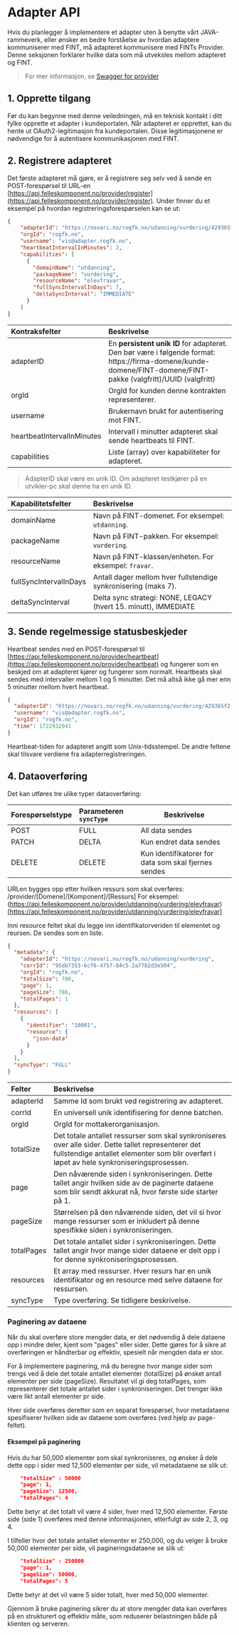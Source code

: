 # Adapter API

Hvis du planlegger å implementere et adapter uten å benytte vårt JAVA-rammeverk, eller ønsker en bedre forståelse av 
hvordan adaptere kommuniserer med FINT, må adapteret kommunisere med FINTs Provider. Denne seksjonen forklarer hvilke 
data som må utveksles mellom adapteret og FINT.

> For mer informasjon, se [Swagger for provider](https://api.felleskomponent.no/provider/swagger/webjars/swagger-ui/index.html#/)

## 1. Opprette tilgang

Før du kan begynne med denne veiledningen, må en teknisk kontakt i ditt fylke opprette et adapter i kundeportalen. 
Når adapteret er opprettet, kan du hente ut OAuth2-legitimasjon fra kundeportalen. Disse legitimasjonene er nødvendige 
for å autentisere kommunikasjonen med FINT.

## 2. Registrere adapteret

Det første adapteret må gjøre, er å registrere seg selv ved å sende en POST-forespørsel til URL-en [https://api.felleskomponent.no/provider/register](https://api.felleskomponent.no/provider/register).
Under finner du et eksempel på hvordan registreringsforespørselen kan se ut:

```json
{
    "adapterId": "https://novari.no/rogfk.no/udanning/vurdering/429365f2-6853-40d8-8526-f2a020f15412",
    "orgId": "rogfk.no",
    "username": "vis@adapter.rogfk.no",
    "heartbeatIntervalInMinutes": 2,
    "capabilities": [
      {
        "domainName": "utdanning",
        "packageName": "vurdering",
        "resourceName": "elevfravar",
        "fullSyncIntervalInDays": 7,
        "deltaSyncInterval": "IMMEDIATE"
      }
    ]
}
```

| Kontraksfelter                                          | Beskrivelse                                                                                                                                                          |
|:--------------------------------------------------------|:---------------------------------------------------------------------------------------------------------------------------------------------------------------------|
| adapterID                                               | En **persistent unik ID** for adapteret. Den bør være i følgende format: https:\/\/firma-domene\/kunde-domene\/FINT-domene\/FINT-pakke (valgfritt)\/UUID (valgfritt) |
| orgId                                                   | OrgId for kunden denne kontrakten representerer.                                                                                                                     |
| username                                                | Brukernavn brukt for autentisering mot FINT.                                                                                                                         |
| heartbeatIntervalInMinutes                              | Intervall i minutter adapteret skal sende heartbeats til FINT.                                                                                                       |
| capabilities                                            | Liste (array) over kapabiliteter for adapteret.                                                                                                                      |

> AdapterID skal være en unik ID. Om adapteret testkjører på en utvikler-pc skal denne ha en unik ID.

| Kapabilitetsfelter     | Beskrivelse                                                     |
|:-----------------------|:----------------------------------------------------------------|
| domainName             | Navn på FINT-domenet. For eksempel: `utdanning`.                |
| packageName            | Navn på FINT-pakken. For eksempel: `vurdering`.                 |
| resourceName           | Navn på FINT-klassen/enheten. For eksempel: `fravar`.           |
| fullSyncIntervalInDays | Antall dager mellom hver fullstendige synkronisering (maks 7).  |
| deltaSyncInterval      | Delta sync strategi: NONE, LEGACY (hvert 15. minutt), IMMEDIATE |

## 3. Sende regelmessige statusbeskjeder

Heartbeat sendes med en POST-forespørsel til [https://api.felleskomponent.no/provider/heartbeat](https://api.felleskomponent.no/provider/heartbeat) 
og fungerer som en beskjed om at adapteret kjører og fungerer som normalt. Heartbeats skal sendes med intervaller mellom 
1 og 5 minutter. Det må altså ikke gå mer enn 5 minutter mellom hvert heartbeat.


```json
{
  "adapterId": "https://novari.no/rogfk.no/udanning/vurdering/429365f2-6853-40d8-8526-f2a020f15412",
  "username": "vis@adapter.rogfk.no",
  "orgId": "rogfk.no",
  "time": 1722932941
}
```
Heartbeat-tiden for adapteret angitt som Unix-tidsstempel. De andre feltene skal tilsvare verdiene fra adapterregistreringen.

## 4. Dataoverføring

Det kan utføres tre ulike typer dataoverføring:

| Forespørselstype | Parameteren `syncType` | Beskrivelse                                          |
|:-----------------|:-----------------------|------------------------------------------------------|
| POST             | FULL                   | All data sendes                                      |
| PATCH            | DELTA                  | Kun endret data sendes                               |
| DELETE           | DELETE                 | Kun identifikatorer for data som skal fjernes sendes |

URLen bygges opp etter hvilken ressurs som skal overføres: /provider/\[Domene\]/\[Komponent\]/\[Ressurs\]
For eksempel: (https://api.felleskomponent.no/provider/utdanning/vurdering/elevfravar)[https://api.felleskomponent.no/provider/utdanning/vurdering/elevfravar]

Inni resource feltet skal du legge inn identifikatorveriden til elementet og reursen.
De sendes som en liste.

```json
{
  "metadata": {
    "adapterId": "https://novari.no/rogfk.no/udanning/vurdering",
    "corrId": "95db7353-6cf6-4757-84c5-2a7782d3e504",
    "orgId": "rogfk.no",
    "totalSize": 786,
    "page": 1,
    "pageSize": 786,
    "totalPages": 1
  },
  "resources": [
    {
      "identifier": "10001",
      "resource": {
        "json-data"
      }
    }
  ],
  "syncType": "FULL"
}
```

| Felter     | Beskrivelse                                                                                                                                                                                      |
|:-----------|:-------------------------------------------------------------------------------------------------------------------------------------------------------------------------------------------------|
| adapterId  | Samme Id som brukt ved registrering av adapteret.                                                                                                                                                |
| corrId     | En universell unik identifisering for denne batchen.                                                                                                                                             |
| orgId      | OrgId for mottakerorganisasjon.                                                                                                                                                                  |
| totalSize  | Det totale antallet ressurser som skal synkroniseres over alle sider. Dette tallet representerer det fullstendige antallet elementer som blir overført i løpet av hele synkroniseringsprosessen. |
| page       | Den nåværende siden i synkroniseringen. Dette tallet angir hvilken side av de paginerte dataene som blir sendt akkurat nå, hvor første side starter på 1.                                        |
| pageSize   | Størrelsen på den nåværende siden, det vil si hvor mange ressurser som er inkludert på denne spesifikke siden i synkroniseringen.                                                                |
| totalPages | Det totale antallet sider i synkroniseringen. Dette tallet angir hvor mange sider dataene er delt opp i for denne synkroniseringsprosessen.                                                      |
| resources  | Et array med ressurser. Hver resurs har en unik identifikator og en resource med selve dataene for ressursen.                                                                                    |
| syncType   | Type overføring. Se tidligere beskrivelse.                                                                                                                                                       |

### Paginering av dataene

Når du skal overføre store mengder data, er det nødvendig å dele dataene opp i mindre deler, kjent som "pages" eller sider. Dette gjøres for å sikre at overføringen er håndterbar og effektiv, spesielt når mengden data er stor.

For å implementere paginering, må du beregne hvor mange sider som trengs ved å dele det totale antallet elementer (totalSize) på ønsket antall elementer per side (pageSize). Resultatet vil gi deg totalPages, som representerer det totale antallet sider i synkroniseringen. Det trenger ikke være likt antall elementer pr side.

Hver side overføres deretter som en separat forespørsel, hvor metadataene spesifiserer hvilken side av dataene som overføres (ved hjelp av page-feltet).

#### Eksempel på paginering

Hvis du har 50,000 elementer som skal synkroniseres, og ønsker å dele dette opp i sider med 12,500 elementer per side, vil metadataene se slik ut:

```json
    "totalSize" : 50000
    "page": 1,
    "pageSize": 12500,
    "totalPages": 4
```

Dette betyr at det totalt vil være 4 sider, hver med 12,500 elementer. Første side (side 1) overføres med denne informasjonen, etterfulgt av side 2, 3, og 4.

I tilfeller hvor det totale antallet elementer er 250,000, og du velger å bruke 50,000 elementer per side, vil pagineringsdataene se slik ut:

```json
    "totalSize" : 250000
    "page": 1,
    "pageSize": 50000,
    "totalPages": 5
```

Dette betyr at det vil være 5 sider totalt, hver med 50,000 elementer.

Gjennom å bruke paginering sikrer du at store mengder data kan overføres på en strukturert og effektiv måte, som reduserer belastningen både på klienten og serveren.

